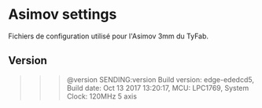 Asimov settings
================

Fichiers de configuration utilisé pour l'Asimov 3mm du TyFab.

Version
-------

>>> @version
SENDING:version
Build version: edge-ededcd5, Build date: Oct 13 2017 13:20:17, MCU: LPC1769, System Clock: 120MHz
5 axis

